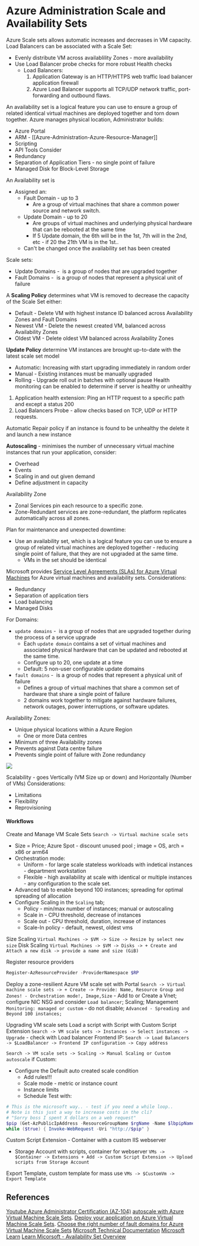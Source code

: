 # Azure Administration Scale and Availability Sets 

Azure Scale sets allows automatic increases and decreases in VM capacity. Load Balancers can be associated with a Scale Set:
- Evenly distribute VM across availablility Zones - more availability
- Use Load Balancer probe checks for more robust Health checks
	- Load Balancers:
		1. Application Gateway is an HTTP/HTTPS web traffic load balancer application firewall
		2. Azure Load Balancer supports all TCP/UDP network traffic, port-forwarding and outbound flaws.

An availability set is a logical feature you can use to ensure a group of related identical virtual machines are deployed together and torn down together. Azure manages physical location, Administrator builds:
- Azure Portal
- ARM - [[Azure-Administration-Azure-Resource-Manager]]
- Scripting
- API Tools
Consider
- Redundancy
- Separation of Application Tiers - no single point of failure
- Managed Disk for Block-Level Storage

An Availability set is
- Assigned an:
	- Fault Domain - up to 3
		- Are a group of virtual machines that share a common power source and network switch.
	- Update Domain - up to 20
		- Are groups of virtual machines and underlying physical hardware that can be rebooted at the same time
		- If 5 Update domain, the 6th will be in the 1st, 7th will in the 2nd, etc - if 20 the 21th VM is in the 1st..
	- Can't be changed once the availability set has been created

Scale sets:
- Update Domains -  is a group of nodes that are upgraded together
- Fault Domains -  is a group of nodes that represent a physical unit of failure

A **Scaling Policy** determines what VM is removed to decrease the capacity of the Scale Set either:
- Default - Delete VM with highest instance ID balanced across Availability Zones  and Fault Domains
- Newest VM - Delete the newest created VM, balanced across Availability Zones 
- Oldest VM - Delete oldest VM balanced across Availability Zones 

**Update Policy** determine VM instances are brought up-to-date with the latest scale set model
- Automatic: Increasing with start upgrading immediately in random order
- Manual - Existing instances must be manually upgraded
- Rolling - Upgrade roll out in batches with optional pause
Health monitoring can be enabled to determine if server is healthy or unhealthy
1. Application health extension: Ping an HTTP request to a specific path and except a status 200
2. Load Balancers Probe - allow checks based on TCP, UDP or HTTP requests.

Automatic Repair policy if an instance is found to be unhealthy the delete it and launch a new instance

**Autoscaling** - minimises the number of unnecessary virtual machine instances that run your application, consider:
- Overhead
- Events
- Scaling in and out given demand
- Define adjustment in capacity

Availability Zone
- Zonal Services pin each resource to a specific zone.
- Zone-Redundant services are zone-redundant, the platform replicates automatically across all zones.

Plan for maintenance and unexpected downtime:
- Use an availability set, which is a logical feature you can use to ensure a group of related virtual machines are deployed together - reducing single point of failure, that they are not upgraded at the same time.
	- VMs in the set should be identical

Microsoft provides [Service Level Agreements (SLAs) for Azure Virtual Machines](https://azure.microsoft.com/support/legal/sla/virtual-machines/v1_9/) for Azure virtual machines and availability sets. Considerations:
- Redundancy
- Separation of application tiers
- Load balancing
- Managed Disks

For Domains:
- `update domains`  -  is a group of nodes that are upgraded together during the process of a service upgrade
	- Each `update domain`  contains a set of virtual machines and associated physical hardware that can be updated and rebooted at the same time.
	- Configure up to 20, one update at a time
	- Default: 5 non-user configurable update domains
- `fault domains` -  is a group of nodes that represent a physical unit of failure
	- Defines a group of virtual machines that share a common set of hardware that share a single point of failure
	- 2 domains work together to mitigate against hardware failures, network outages, power interruptions, or software updates.

Availability Zones:
- Unique physical locations within a Azure Region
	- One or more Data centres
- Minimum of three Availability zones
- Prevents against Data centre failure
- Prevents single point of failure with Zone redundancy

![](azureservicessupportingavailabilityzones.png)

Scalability - goes Vertically (VM Size up or down) and Horizontally (Number of VMs)
Considerations:
- Limitations
- Flexibility
- Reprovisioning


#### Workflows

Create and Manage VM Scale Sets
`Search -> Virtual machine scale sets` 
- Size = Price; Azure Spot - discount unused pool ; image = OS, arch = x86 or arm64
- Orchestration mode:
	- Uniform - for large scale stateless workloads with indetical instances - department workstation
	- Flexible - high availability at scale with identical or multiple instances - any configuration to the scale set.
- Advanced tab to enable beyond 100 instances; spreading for optimal spreading of allocation 
 - Configure Scaling in the `Scaling` tab; 
	 - Policy - min/max number of instances; manual or autoscaling 
	 - Scale in - CPU threshold, decrease of instances
	 - Scale out - CPU threshold, duration, increase of instances
	 - Scale-In policy - default, newest, oldest vms

Size Scaling
`Virtual Machines -> $VM -> Size -> Resize by select new size`
Disk Scaling
`Virtual Machines -> $VM -> Disks -> + Create and Attach a new disk -> provide a name and size (GiB)` 

Register resource providers
```powershell
Register-AzResourceProvider -ProviderNamespace $RP
```

Deploy a zone-resilient Azure VM scale set with Portal
`Search -> Virtual machine scale sets -> + Create -> Provide: Name, Resource Group and Zones! - Orchestration mode!, Image,Size` - Add to or Create a Vnet; configure NIC NSG and consider `Load balancer`; Scaling; Management `Monitoring: managed or custom` - do not disable; `Advanced - Spreading and Beyond 100 instances;`

Upgrading VM scale sets
Load a script with Script with Custom Script Extension
`Search -> VM scale sets -> Instances -> Select instances -> Upgrade` - check with Load balancer Frontend IP: `Search -> Load Balancers -> $LoadBalancer -> Frontend IP configuration -> Copy address` 

`Search -> VM scale sets -> Scaling -> Manual Scaling or Custom autoscale`
if Custom:
- Configure the Default auto created scale condition 
	- Add rules!!!
	- Scale mode - metric or instance count
	- Instance limits
	- Schedule
Test with:
```powershell
# This is the microsoft way.. - test if you need a while loop..
# Note is this just a way to increase costs in the cli?
# "Sorry boss I spent X dollars on a web request"
$pip (Get-AzPublicIpAddress -ResourceGroupName $rgName -Name $lbpipName).IpAddress
while ($true) { Invoke-WebRequest -Uri "http://$pip" }
```

Custom Script Extension - Container with a custom IIS webserver
- Storage Account with scripts, container for webserver
`VMs -> $Container -> Extensions + Add -> Custom Script Extension -> Upload scripts from Storage Account `

Export Template, custom template for mass use
`VMs -> $CustomVm -> Export Template`

## References

[Youtube Azure Administrator Certification (AZ-104)](https://www.youtube.com/watch?v=10PbGbTUSAg)
[autoscale with Azure Virtual Machine Scale Sets](https://learn.microsoft.com/en-us/azure/virtual-machine-scale-sets/virtual-machine-scale-sets-autoscale-overview).
[Deploy your application on Azure Virtual Machine Scale Sets](https://learn.microsoft.com/en-us/azure/virtual-machine-scale-sets/virtual-machine-scale-sets-deploy-app).
[Choose the right number of fault domains for Azure Virtual Machine Scale Sets](https://learn.microsoft.com/en-us/azure/virtual-machine-scale-sets/virtual-machine-scale-sets-manage-fault-domains)
[Microsoft Technical Documentation](https://learn.microsoft.com/en-us/docs/)
[Microsoft Learn](https://learn.microsoft.com/en-us/)
[Learn Micorsoft - Availability Set Overview](https://learn.microsoft.com/en-us/azure/virtual-machines/availability-set-overview)